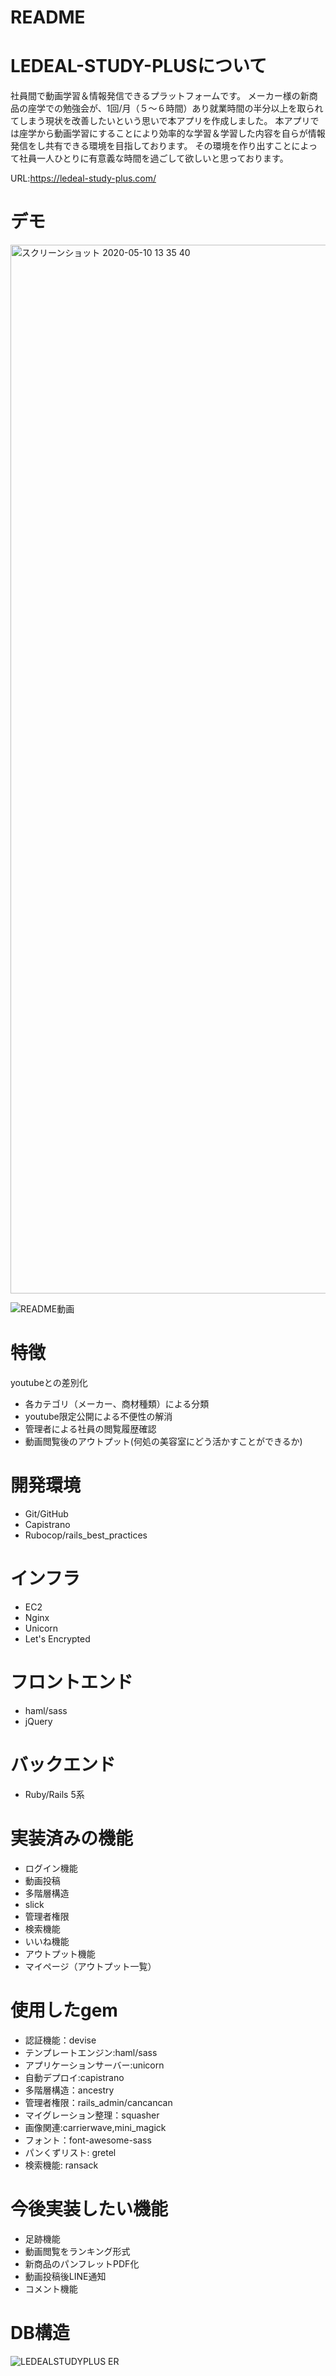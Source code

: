 # README

# LEDEAL-STUDY-PLUSについて
社員間で動画学習＆情報発信できるプラットフォームです。
メーカー様の新商品の座学での勉強会が、1回/月（５〜６時間）あり就業時間の半分以上を取られてしまう現状を改善したいという思いで本アプリを作成しました。
本アプリでは座学から動画学習にすることにより効率的な学習＆学習した内容を自らが情報発信をし共有できる環境を目指しております。
その環境を作り出すことによって社員一人ひとりに有意義な時間を過ごして欲しいと思っております。

URL:https://ledeal-study-plus.com/

# デモ
<img width="1678" alt="スクリーンショット 2020-05-10 13 35 40" src="https://user-images.githubusercontent.com/56552221/81491038-11512f80-92c4-11ea-88bf-262e8ed9c3e1.png">


![README動画](https://user-images.githubusercontent.com/56552221/81490948-12ce2800-92c3-11ea-8d2f-59ca424c8aad.gif)

 
# 特徴
 youtubeとの差別化
 * 各カテゴリ（メーカー、商材種類）による分類
 * youtube限定公開による不便性の解消
 * 管理者による社員の閲覧履歴確認
 * 動画閲覧後のアウトプット(何処の美容室にどう活かすことができるか)

# 開発環境
* Git/GitHub
* Capistrano
* Rubocop/rails_best_practices

# インフラ
* EC2
* Nginx
* Unicorn
* Let's Encrypted

# フロントエンド
* haml/sass
* jQuery

# バックエンド
* Ruby/Rails 5系

# 実装済みの機能
* ログイン機能
* 動画投稿
* 多階層構造
* slick
* 管理者権限
* 検索機能
* いいね機能
* アウトプット機能
* マイページ（アウトプット一覧）


# 使用したgem
* 認証機能：devise
* テンプレートエンジン:haml/sass
* アプリケーションサーバー:unicorn
* 自動デプロイ:capistrano
* 多階層構造：ancestry
* 管理者権限：rails_admin/cancancan
* マイグレーション整理：squasher
* 画像関連:carrierwave,mini_magick
* フォント：font-awesome-sass
* パンくずリスト: gretel
* 検索機能: ransack

# 今後実装したい機能
* 足跡機能
* 動画閲覧をランキング形式
* 新商品のパンフレットPDF化
* 動画投稿後LINE通知
* コメント機能

# DB構造
![LEDEALSTUDYPLUS ER](https://user-images.githubusercontent.com/56552221/82138443-8049fd80-985b-11ea-981e-ae77a132f265.jpeg)


